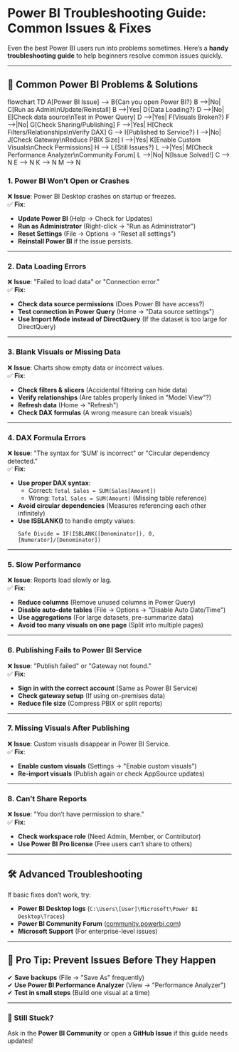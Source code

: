 # **Power BI Troubleshooting Guide: Common Issues & Fixes**  

Even the best Power BI users run into problems sometimes. Here’s a **handy troubleshooting guide** to help beginners resolve common issues quickly.  

---

## **🔧 Common Power BI Problems & Solutions**  
flowchart TD
    A[Power BI Issue] --> B{Can you open Power BI?}
    B -->|No| C[Run as Admin\nUpdate/Reinstall]
    B -->|Yes| D{Data Loading?}
    D -->|No| E[Check data source\nTest in Power Query]
    D -->|Yes| F{Visuals Broken?}
    F -->|No| G[Check Sharing/Publishing]
    F -->|Yes| H[Check Filters/Relationships\nVerify DAX]
    G --> I{Published to Service?}
    I -->|No| J[Check Gateway\nReduce PBIX Size]
    I -->|Yes| K[Enable Custom Visuals\nCheck Permissions]
    H --> L{Still Issues?}
    L -->|Yes| M[Check Performance Analyzer\nCommunity Forum]
    L -->|No| N[Issue Solved!]
    C --> N
    E --> N
    K --> N
    M --> N
### **1. Power BI Won’t Open or Crashes**  
❌ **Issue**: Power BI Desktop crashes on startup or freezes.  
✅ **Fix**:  
- **Update Power BI** (Help → Check for Updates)  
- **Run as Administrator** (Right-click → "Run as Administrator")  
- **Reset Settings** (File → Options → "Reset all settings")  
- **Reinstall Power BI** if the issue persists.  

---

### **2. Data Loading Errors**  
❌ **Issue**: "Failed to load data" or "Connection error."  
✅ **Fix**:  
- **Check data source permissions** (Does Power BI have access?)  
- **Test connection in Power Query** (Home → "Data source settings")  
- **Use Import Mode instead of DirectQuery** (If the dataset is too large for DirectQuery)  

---

### **3. Blank Visuals or Missing Data**  
❌ **Issue**: Charts show empty data or incorrect values.  
✅ **Fix**:  
- **Check filters & slicers** (Accidental filtering can hide data)  
- **Verify relationships** (Are tables properly linked in "Model View"?)  
- **Refresh data** (Home → "Refresh")  
- **Check DAX formulas** (A wrong measure can break visuals)  

---

### **4. DAX Formula Errors**  
❌ **Issue**: "The syntax for ‘SUM’ is incorrect" or "Circular dependency detected."  
✅ **Fix**:  
- **Use proper DAX syntax**:  
  - Correct: `Total Sales = SUM(Sales[Amount])`  
  - Wrong: `Total Sales = SUM(Amount)` (Missing table reference)  
- **Avoid circular dependencies** (Measures referencing each other infinitely)  
- **Use ISBLANK()** to handle empty values:  
  ```dax
  Safe Divide = IF(ISBLANK([Denominator]), 0, [Numerator]/[Denominator])
  ```

---

### **5. Slow Performance**  
❌ **Issue**: Reports load slowly or lag.  
✅ **Fix**:  
- **Reduce columns** (Remove unused columns in Power Query)  
- **Disable auto-date tables** (File → Options → "Disable Auto Date/Time")  
- **Use aggregations** (For large datasets, pre-summarize data)  
- **Avoid too many visuals on one page** (Split into multiple pages)  

---

### **6. Publishing Fails to Power BI Service**  
❌ **Issue**: "Publish failed" or "Gateway not found."  
✅ **Fix**:  
- **Sign in with the correct account** (Same as Power BI Service)  
- **Check gateway setup** (If using on-premises data)  
- **Reduce file size** (Compress PBIX or split reports)  

---

### **7. Missing Visuals After Publishing**  
❌ **Issue**: Custom visuals disappear in Power BI Service.  
✅ **Fix**:  
- **Enable custom visuals** (Settings → "Enable custom visuals")  
- **Re-import visuals** (Publish again or check AppSource updates)  

---

### **8. Can’t Share Reports**  
❌ **Issue**: "You don’t have permission to share."  
✅ **Fix**:  
- **Check workspace role** (Need Admin, Member, or Contributor)  
- **Use Power BI Pro license** (Free users can’t share to others)  

---

## **🛠️ Advanced Troubleshooting**  
If basic fixes don’t work, try:  
- **Power BI Desktop logs** (`C:\Users\[User]\Microsoft\Power BI Desktop\Traces`)  
- **Power BI Community Forum** ([community.powerbi.com](https://community.powerbi.com/))  
- **Microsoft Support** (For enterprise-level issues)  

---

## **📌 Pro Tip: Prevent Issues Before They Happen**  
✔ **Save backups** (File → "Save As" frequently)  
✔ **Use Power BI Performance Analyzer** (View → "Performance Analyzer")  
✔ **Test in small steps** (Build one visual at a time)  

---

### **🚀 Still Stuck?**  
Ask in the **Power BI Community** or open a **GitHub Issue** if this guide needs updates!  

